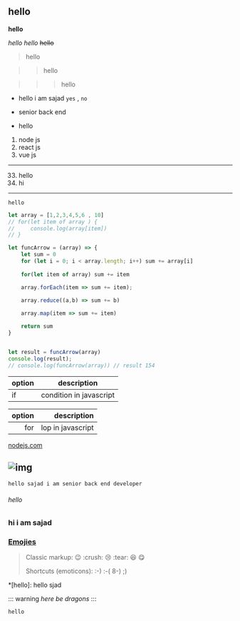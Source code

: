 **hello**
---
__hello__

*hello*
_hello_
~~hello~~

>hello

>>hello

>>>hello

+ hello i am sajad `yes` , `no`
- senior back end
+ hello

1. node js 
2. react js 
3. vue js 

---

33. hello
1. hi

***

`hello`

```javascript
let array = [1,2,3,4,5,6 , 10]
// for(let item of array ) {
//     console.log(array[item])
// }

let funcArrow = (array) => {
    let sum = 0
    for (let i = 0; i < array.length; i++) sum += array[i]
    
    for(let item of array) sum += item

    array.forEach(item => sum += item);

    array.reduce((a,b) => sum += b)
    
    array.map(item => sum += item)

    return sum
}


let result = funcArrow(array)
console.log(result);
// console.log(funcArrow(array)) // result 154

```

| option | description |
| -------- | ------- |
| if | condition in javascript |

| option | description |
| --------: | -------: |
| for | lop in javascript |


[nodejs.com](https://node.com)

![img](https://nodejs.com)
---


`hello sajad i am senior back end developer`
###### hello
### hi i am sajad
### [Emojies](https://github.com/markdown-it/markdown-it-emoji)

> Classic markup: :wink: :crush: :cry: :tear: :laughing: :yum:
>
> Shortcuts (emoticons): :-) :-( 8-) ;)


*[hello]: hello sjad

::: warning
*here be dragons*
:::

`hello`